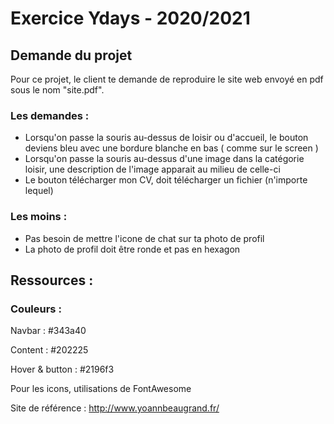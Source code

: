 # Exercice Ydays - 2020/2021

## Demande du projet

Pour ce projet, le client te demande de reproduire le site web envoyé en pdf sous le nom "site.pdf".

### Les demandes :
- Lorsqu'on passe la souris au-dessus de loisir ou d'accueil, le bouton deviens bleu avec une bordure blanche en bas ( comme sur le screen )
- Lorsqu'on passe la souris au-dessus d'une image dans la catégorie loisir, une description de l'image apparait au milieu de celle-ci
- Le bouton télécharger mon CV, doit télécharger un fichier (n'importe lequel)

### Les moins : 
- Pas besoin de mettre l'icone de chat sur ta photo de profil
- La photo de profil doit être ronde et pas en hexagon 

## Ressources :

### Couleurs :

Navbar : #343a40

Content : #202225

Hover & button : #2196f3 

Pour les icons, utilisations de FontAwesome

Site de référence : http://www.yoannbeaugrand.fr/
